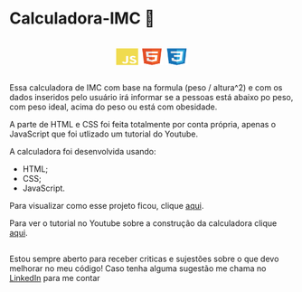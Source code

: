 # Calculadora-IMC 🔢

<div align="center" style="display: inline_block"><br>
  <img align="center" alt="Matheus-Js" height="30" width="40" src="https://raw.githubusercontent.com/devicons/devicon/master/icons/javascript/javascript-plain.svg">
  <img align="center" alt="Matheus-HTML" height="30" width="40" src="https://raw.githubusercontent.com/devicons/devicon/master/icons/html5/html5-original.svg">
  <img align="center" alt="Matheus-CSS" height="30" width="40" src="https://raw.githubusercontent.com/devicons/devicon/master/icons/css3/css3-original.svg">
</div>
<br>

Essa calculadora de IMC com base na formula (peso / altura^2) e com os dados inseridos pelo usuário irá informar se a pessoas está abaixo po peso, com peso ideal, acima do peso ou está com obesidade.

A parte de HTML e CSS foi feita totalmente por conta própria, apenas o JavaScript que foi utlizado um tutorial do Youtube.

A calculadora foi desenvolvida usando:
- HTML;
- CSS;
- JavaScript.

Para visualizar como esse projeto ficou, clique <a target="_blank" href="https://matheuskerscher.github.io/Calculadora-IMC/">aqui</a>.

Para ver o tutorial no Youtube sobre a construção da calculadora clique <a target="_blank" href="https://www.youtube.com/watch?v=RacwEvoTz_Y">aqui</a>.

##

Estou sempre aberto para receber criticas e sujestões sobre o que devo melhorar no meu código! 
Caso tenha alguma sugestão me chama no <a href="https://www.linkedin.com/in/matheus-kerscher/" target="_blank">LinkedIn</a> para me contar
